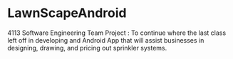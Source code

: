 LawnScapeAndroid
================

4113 Software Engineering Team Project : To continue where the last class left off in developing and Android App that will assist businesses in designing, drawing, and pricing out sprinkler systems. 